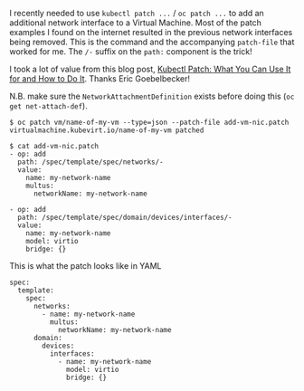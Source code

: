 I recently needed to use `kubectl patch ...` / `oc patch ...` to add an additional network interface to a Virtual Machine. Most of the patch examples I found on the internet resulted in the previous network interfaces being removed. This is the command and the accompanying `patch-file` that worked for me. The `/-` suffix on the `path:` component is the trick!

I took a lot of value from this blog post, [Kubectl Patch: What You Can Use It for and How to Do It](https://loft.sh/blog/kubectl-patch-what-you-can-use-it-for-and-how-to-do-it/). Thanks Eric Goebelbecker!

N.B. make sure the `NetworkAttachmentDefinition` exists before doing this (`oc get net-attach-def`).

```
$ oc patch vm/name-of-my-vm --type=json --patch-file add-vm-nic.patch
virtualmachine.kubevirt.io/name-of-my-vm patched
```

```
$ cat add-vm-nic.patch
- op: add
  path: /spec/template/spec/networks/-
  value:
    name: my-network-name
    multus:
      networkName: my-network-name

- op: add
  path: /spec/template/spec/domain/devices/interfaces/-
  value:
    name: my-network-name
    model: virtio
    bridge: {}
```

This is what the patch looks like in YAML
```
spec:
  template:
    spec:
      networks:
        - name: my-network-name
          multus:
            networkName: my-network-name
      domain:
        devices:
          interfaces:
            - name: my-network-name
              model: virtio
              bridge: {}
```
